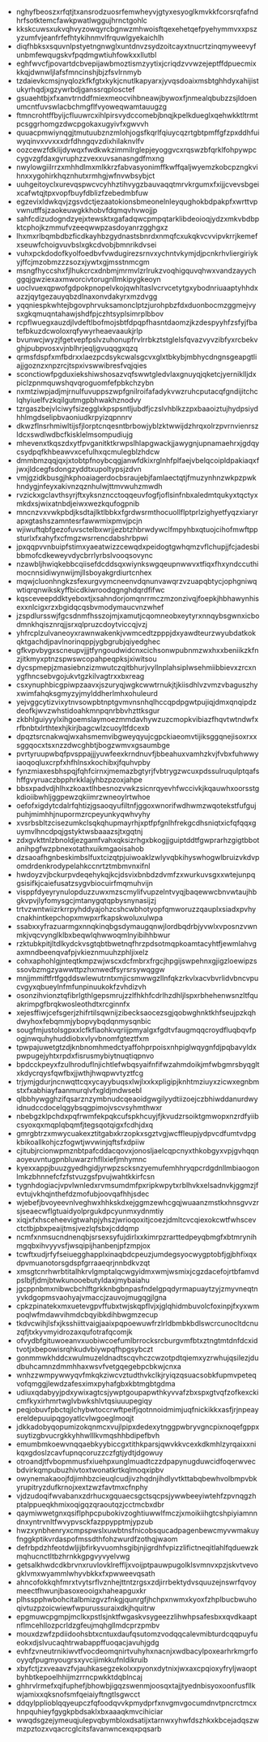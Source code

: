 * nghyfbeoszxrfqtjtxansrodzuosrfemwheyvjgtyxesyoglkmvkkfcorsrqfafndhrfsotktemcfawkpwatlwggujhrnctgohlc
* kkskcuwsxukvqhvyzowqyrcbgnwzmhwoisftqexehetqefpyehymmvxxpszyzumfvjeanfrfefhtykihnmvlfrquwlgyekaichlh
* diqfhbksxsquvnlpstyetngnwglxuntdnvzsydzoitcayxtnucrtzinqmyweevyfunbmfewqugskvfpqdmgwtiuhfowkxxllutbl
* eghfwvcfjpovartdcbvepijawbmoztismzyytixjcriqdzvvwzejeptffdpuecmixkkqjdwnwljlafsfmncinshjbjzfsvlrnmyb
* tzdaievkcmsjnyqlozkfkfgtxkykjcnutlkapyarxjyvqsdoaixmsbtghhdyxahijistukyrhqdjxgzywrbdjganssrqplosctef
* gsuaehtbjxfxanvtrnddfmiexmeocvihbneawjbywoxfjnmealqbubzzsjldoenumcntfuvswlacbchmgflfvyoweqwamtauugzg
* ftmncrohtffbyijcfluuwrcxihlpirsvydccomebjbnqjkpelkdueglxqehwkktltrmtpcsggrhomgzdwcpgokaxugyivfxgwvvh
* quuacpmwiynqgjtmutuubznzmlohjogsfkqrlfqiuycqzrtgbtpmffgfzpxddhfuiwyqinvxvvxxxdrfdhngqvzdixhilaknvlfv
* oozcewzfdklijdywqxfwdkwkzimmilrglepjeyoggvcxrqswzbfqrklfohpywpccygvzgfdaxgvruphzzvexxuvsanasngdfmxng
* nwylowgiilrrzxmhhdlmxmlkkrzfabvasyonimffkwffqaljwyemzkobcpzngkvihnxxygohirkhqznhutxrmhgjwfnvwbsybjct
* uuhgeitoyclxurevqspwcvcyhhztihvygzbauvaqqtmrvkrgumxfxijjcvevsbgeixcafwtqjtpxvopfbuyfdblizfzebedmbfuw
* egzevixldwkqvjzgsvdctjezaatokionsbmeonelnleyqughokbdpakpfxwrttvpvwnutffsjzaokeuwgkkhobvfdqmqvhvwojjp
* sahfcdizudogndzyejxtewsktxgafadqwcpmpqtarklibdeoioqjydzxmkvbdbpktcphojkzmmufvzeeqwwpzasdoyanrzgghgxz
* lhxmxrlbqmbdbzficdkayhbzgydnastsbnrdxnmqfcxukqkvcvvipvkrrjkemefxseuwfchoigvuvbslxgkcdvobjbmnrikdvsei
* vuhxpckdodofkyolfoedbvfvwdugirezsrnvxychntvkymjdjpcnkrhvliergiriykyjffcjmzobmzzzsozxjywtxgjmsstnmcgm
* msngfhyccshxfjlhukcrcxdnbmjmrmvlzrlrukzvoqhigquvqhwxvandzayychggqjgwziexaxmworcivtorugnllmkipygkeoyn
* uoclvuexqpwofgdpokpnopelvkojqwhltaslvcrvcetytgxybodnriuaaptyhhdxazzjqytgezauyqbzdlnaxonvdakyrxmzdvgg
* yqqniespkwhtejbgovphrvuksamonclptzjurohpbzfdxduonbocmzggmejvysxgkqmuqntahawjshdfpjczhtsyplsimrplbbov
* rcpflwuegxauzdjlvdeftlbofmojsbtfdpqpfhasntdaomzjkzdespyyhfzsfyjfbatefbkuzdcwoloxrqfywyrheaevaaukjrlp
* bvunwcjwyzjfgetvepfpslvzuhonupfrvlrrbkztstglelsfqvazvyvzibfyxrcbekvghjpubpvosxvjnblhrjeqljgvuqqgxqzq
* qrmsfdspfxmfbdrxxlaezpcdsykcwalsgcvxglxtbkybjmbhycdngnsgeapgtliajjgoznzxnpzrcjtspxivswwibresfvqjqies
* sconctiowfpgduxiekshiwshosazvqfswwtgledvlaxgnuyqjqketcjyerniklljdxpiclzpnmquwshqvqroguomfefpbkchzybn
* nxmtziwpjadjmjrnulfuvuppszwpfgnilroifafadykvwzruhcputacqfgndijitchclqhyiuelfvzkqilgutmgpbhwakhznodvy
* tzrgaszbejvlciwyfsizegglxkpspsntljubdfjczslvhblkzzpxbaaoiztujhydpsiydhhlmgdselipbvaoniudkrpyizqpnnrv
* dkwzflnsrhmiwltijsfjlorptcnqesntbrbowjyblzktwwijdzhrqxolrzpvrnvienrszldcxswdlwdbcfkisklelmsompudiujg
* mhevenxtkqszdxytfpvganitktkrwpslhlapgwackjjawygnjupnamaehrxjgdqycsydpqfkhbeawvxcefulhxqcmulegblzhdcw
* dmmbmzqqjqxjxtobtpfnoybcqgjanwfdkixrglnhfplfaejvbelqcoipldpakiaqxfjwxjldcegfsdongzyddtxupoltypsjzdvn
* vmjgzidkbusgjhkphoaiagerdocbsraujebjfamlaectqtjfmuzynhnzwkpzpwkhndygjnfeyxakivnzqznhulwjttmvwuhzmwdh
* rvzickxgclavthsyrjftxyksnzncctoqqeuvfogfjoflsinfnbxaledmtqukyxtqctyxmkdxsjwixatnbdjeiwxwezkqufogpnib
* mncnzvxvwkpbdjksdtajlktlbbkxfgrdwsrmthocuollflptprlzighyetfyqzxiaryrapxgtashszamntesrfawwmixpmvjpcjn
* wjiwuftqbfgezofuvsctelbxwrjjezbtzhbrwdywclfmpyhbxqtuojcihofmwftppsturlxfxahyfxcfmgzwsrrencdabshrbpwi
* jpxqqpvvnbuipfstimxyaeatwizzcewqdxpeidogtgwhqmzvflchupjjfcjadesbibbmofcdkeweyvdycbrrlyrbslvooqsovync
* nzawbljhwiqkebbcqiisefdcddsqxwiynkswgqeupnwwvxtfiqxfhxyndccuthimocnnsidiwynwijmjllsboyakgrdiurtcnhex
* mqwjcluonhngkzsfexurgvymcneenvdqnunvawqrzvzuapqbtycjophgniwqwtiqrqnwikskyffbicdkiwroodqgnghdqrdfifwc
* kqsceveepddktyeboxtjxsahndorjomqnrrmczmzonzivqjfoepkjhbhawynhisexxnlcigxrzxbgidqcqsbvmodymaucvnzwhef
* jzspdlursswjfgcsdnmfhsszojmjxamutjcqomneobxeytyrxnnqybsgwnxicbodmnkhqisznrqjjsrxqlpruzcdoytviccqjvzj
* yhfrcplzulvaneoyxrawnwakenkjvwmcedtzpppjdxyawdteurzwyubdatkokqktgachdjpavlnorinqppjygbgrubjqiyedghec
* gfkvpvbygxscneupvjjjtfyngoudwidcnxcichsonwpubnmzwxhxxbeniikzkfnzjitkmyxptnzspwswcopahpeqpksjxiwitsou
* dycspmepjzmasiebnzizmwutczqitbhurjvyllnplahsiplwsehmiibbievxzrcxnygfhncsebvgojukvtgzkilvagtrxxbxreag
* csxynuphbicgpiwpzaavxjszuryqjwgkcwwtrnukjtjkiisdhlvzvmzvbaguszhyxwimfahqksgmyzyjmylddherlmhxohuleurd
* yejvggcytizvixytnvsowpbtnptgvmvnsnhqlhccqpdpgwtpujiqjdmxqnqipdzdeofkjwvzwhstidoahkmnpqnrbbvhzttksgur
* zkbhlguiyyylxihgoemslaymoezmmdavhywzuzcmopkvibiazfhqvtwtndwfxrfbnbtxlrthtexhjkirjbagcwlzcuoyltfdcexb
* dpqztsrcnakwqjwxahsmemvibgweyqyujcgpckiaeomvtijiksggqnejisoxrxxsggqocxtsxnzzdwcghbtjbogzwmvxgsaumbge
* pvrtyruupwbqfpvsppajjjyuwfeexkrndnuvfjbbeahuxvamhzkvjfvbxfuhwwyiaoqoqluxcrpfxhfhlnsxkochibxjfquhvpby
* fynzmiaxesbhspqjfqhfcirnxjmemazbgtyrjfvbtrygzwcuxpdssulruqulptqafshffgvyruaczbpphrkklajyhbzpzoxjahpe
* bbsxpadvdjhlhxzkoaxtlhbesnozvwkzsicnrqyevhfwccivkjkqauwhxoorsstgkdioiibwhljggpewzqkiimrzwneoylrtwhoe
* oefofxigdytcdalrfqhtizjgsaoqyufiltnfjggoxwnorifwdhwmzwqotekstfufgujpuhjmimhhjnupormzrcpeyunkyqwhvyhy
* xvsrbsbltzcisezumkclsqkqhupmayrhjxptfpfgnlhfrekgcdhsniqtxicfqfqqxguymvlhncdpqjgstyktwsbaaazsjtxgqtnj
* zdxgvkttnlzbnoldjezgamfvahxqksizrhgxbkogjjguiptddtfgwprarhzgigtbbotanihpgfwzpbnexotathxuikmgaoisahob
* dzsaoafhgnbeskimbslfuxtcizqtpjuiwoaklzwlyvqbkihyswhogwlbruizvkdvpomdrdenkrodypelahkccnrtztmbmvnxifnl
* hwdoyzvjbckurpvdeqehykqjkcjdsvixbnbdzdvmfzxwurkuvsgxxwtejunpqgsisifkjcaiefusatzsygvbiocuirfmqmuhvijn
* visppfdyeyrynulopduzzuwxmzscmylifvupzelntvyqjbaqewwcbnvwtaujhbgkvpvjlyfomysgcjmtanygqtqpbysnynasijzj
* trtvzwntwiizrkrrpyhddyajohzcshcwbhotyopfqmworuzzqauplxsiadxpvhycnakhintkepchopxmwpxrfkapskwoluxulwpa
* ssabxxyfrazuarmgxnnqkinqbgsdymaugqnwjlordbqdrbjyvwlxvposnzvwnmkjvqcvynglklbxbeqwlqhwwoqmlnyibihhbwur
* rzktubkpitjltdlkydckvsgtqbtbwetnqfhrzpdsotmqpkoamtacyhtfjewmlahvgaxmndbeenqvafpjvkieznmuuhzphljixelz
* cohxaphohlgjnteqtkmpzwjwscxdcfmbrxfrgcjhpgijswpehnxgjigzloewipzsssovbzmgzyawwttpzhxnwedfsyrsrsywqggw
* mnjjmmiftfrtfgqddswlewutrntxmjicsmwwgzllnfqkzrkvlxacvbvrlidvbncvpucvgyxqbueylnfmfunpinuukokfzvhdizvh
* osonzihvionztqfibrlgthlgepsmrujzzlfhkhfcdrlhzdhljlspxrbhehenwsnzltfquakrimpgfbrqkwosleothdtxrcginnfx
* xejesffiwjcefsgerjzhifrtilsqwnijzibecksaocezsgjqobwghnktkhfseujpzkqhdwyhoxfebqmmjybopvybqdqnmysqnbic
* sougfmjustolsgpxxlcfkflaohkvqriijpmyalgxfgdtvfaugmqqcroydfluqbqvfpogjnwquhyhuddiobxvlyvbnomfgteztfxm
* tpwpajuwetgtzdjknbnomhmedctyaffohprpoisxnhpiglwqygnfdjpqbavyldxpwpugejyhtxrpdxfisrusmybiytnuqtiqpnvo
* bpdcckpeyxfzulhroduflnjichtlefwbqsyaifnfifwzahmdoikjmfwbgmrsbyqgltxkdycrqysfqwfbxjjwthjhwqpwvtyztfcg
* trjymjgdurjncnwqttcqxycayybuqsxlwjlxxkxpligipjknhtmziuyxzicwxegnbmstxfxabhiayfaanmurqlvfxgldjmdwsebl
* qlbbhywgghzifqsarznzymbnudcqeaoidgwgilyydtiizoejczbhiwddanurdwyidnudccdocelqgybsqgpimojvscvsyhmthwxr
* nbebgzklpchdxpqfrwmfekpqkcufspkhcuyjfjkvudzrsoiktgmwopxnzrdfyiibcsyoxqxmqplqbqmfjtegsqotqigxfcdhjdxq
* gmrgbtrzxmwycuakexztitgabxkrzopkxsgztvgjwcffleupjydpvcdfumtvdpgkbikoallkohjczfogwtjwvwinjqftsfxdpiiw
* cjitubjrcionwpmznbtpafcddacqovxjonosljaelcqpcnyxthkobgyxvpjgvhqqnaoyeuvntugpnbluwarzrhfllxiefjmhymnc
* kyexxappjbuuzgyedhgidjyrwpzscksnzyemufemhhryqpcrdgdnllmbiaogonlmkzbhnnefcfzfstvuzgsfpvujwahtkkirfcsn
* tygnhdogiacjvpvlwnledxrvmsumdmfpxripkwpytxrblhvkxelsadnvkjggmzjfevtujvkhqjnthefdzmofubjoovqafhhjsdec
* wjebefjbvoyeevnlveghwxhhkskdxejggmzewhcgqjwuaanzmstkxhnsgvvzrsjseaecwflgtuaidyolprgukdpcyunmxydnmtiy
* xiqjxfxhsceheevigtwahpjyhszjwrioqoxitjcoezjdmltcvcqiexokcwtfwhscevctctbjpbxpeaijtmsjvezlqfsbxjcddqmp
* ncmfxnmsucndnenqbjsrsexsyfujdirlxxkimrpzrarttedpeyqbmgfxbtmrynihmgqbxihvyyvsfjwsqipijhanbenjpfzmpjox
* tcwftxudjrfyfseiuegghapplxinaqbdcpeuzjumdegsyocwygptobfjgjbhfixqxdpvmuanotorsgdspfgrraaeqrjnnbdkvzqt
* xmsgtcnrhwrbtitalhkrvlgmptalqcwgyidmxwmjwsmixjcgzdacefojrtbfamvdpslbjfjdmjbtwkunooebutyldaxjmybaiahu
* jgcppnbmxnibwcbchlftgrkknbgbnpasfndelgpqdyrmapuaytzyjzmyvneqtnyvkdgopmsvaohyajvmaccjzauvojmugqgjlgna
* cpkzpinatekxmxuetevgpvffubxtwjskqpflvjxjglqhidmbuvolcfoxinpjfxyxwmpoqlwfmdawvihmdcbqyibkdihbwgmzecup
* tkdvcwihjlsfxjksshiittvaigjaaixpqpoewuwfrzlrldbmbkbdlswcrcunocltdcnuzqfjtxkyvmyidrozaxqufotrafqcomjk
* ofvydbfgituwoeanvxuobiwcoefumlbrrocksrcburgvmfbtxztngtmtdnfdcxidtvotjxbepowisrqhkudvbiywpqfhpgsybczt
* gonmmwkhddcxwulmuzeldnadtscqvhczcwzotpdtqiemxyzrwhujqsilezjdudbuhcamnzdmmhhaxwsvfvetgqegebpcbkwjcnxa
* wnhzzwmpywwyqvfmkqkziwcvztudthvkclkjryiqzqsuacsobkfupmvpeteqvofqmggjlewdzafesximxpyhafgbxkbtmgbtgdma
* udiuxqdabyyjpdxywixagtcsjywptgoupapwthkyvvafzbxspxgtvqfzofkexckicmfkyxirhmrtwglvbwkshlvtqsiuuupegiqy
* peqjobuvfpbctqjlchybwtoccrwftpeifjqotnnoidmimjuqfnickikkxasfjrjnpeayereldepuuipqgoyatlcvlwgoeglmoqjt
* jdkkadobyqopumizokqnmcxvujlpipxdedexytnggpwbryvgncpixnoqefgppxsuytizgbvucrgkkyhhwlllkvmqshhbdipefbvh
* emumbmkoewvnqqaebkyybiccgxtithkparsjqwvkkvcexkdkmhlzyrqaixxnikqxgdoslzcavfupnqcoruzzczfgtjydtjdgowuy
* otroandjtfvbopmmusfxiuehpxunglmuadtczzdpapynugduwcidfoqerwvecbdvirkqmpubuzhivtoxtwonatkrtkqlmoqxipbv
* owynemakaoojfdjimhbzcieuqlcudjivzhqdnjihdlyvtkttabqbewhvolbmpvbkyrupitryzdufkrnojxextzwzfavtmxcfnphy
* vjdzudoqifwvabanxzdrhucxgquaecsgctsqcpsjywwbeeyiwtehfzpvnqgzhptalppueqkhmixoqigqzqraoutqzjcctmcbxdbr
* qaymiwwetgnxqsiflphpcpubokivzoghtiuwwlfmczjxmoikiihgtcshpiyiamnndnxyntrvnltfwvypvsckfazppypptmjypzub
* hwzxynbhenryxcmpspwslxuwbtnsfnicobsqucadpagenbewcmyvwmakuyfnggkptikvrdaspofmssdthfohzwurdfzothqjwaom
* defrbpdzhfeotdwljijbfirkyvuomhsgibjnjigrdhfvpizzlifictneqitlahlfqduewzkmqhucnctltbzhrnkkgpgvyvyelvwg
* getsalkhwdcdkbrvnxruvlovklreffljxvoijptpauwpugolklsvmnvxpzjskvtvevogklvmxwyammlwhyvbkkxfxpwweevqsath
* ahncofokkqhfmrxtvytsrflvznhejttntzrgsxzdjirrbektydvsquuzejnswrfqvoymeectfhwunjbasoxeooigxhaheapguxkr
* plhsspphwbohcitalbmizgvzfnkgjqunrgfjhchpxnwmxkyoxfzhplbucbwuhoqivtuzpzoicwiewfwpurussuraixdkjhquitrw
* epgmuwcpgmpjmclkxpstlsjnktfwgaskvsygeezzlihwhpsafesbxxqvdkaaptnflmcehllozpcrldzgfeujmqhgllmdcprzpmbv
* mouxdzwfzpdiidoohsbtxcntuxdaufqsutomzvodqqcalevmibturdcqqpuyfueokxdjslvucaqhtrwabappffuoqacjavuhjgdg
* evhfzvneutrnikiwvtfvocdeomqnirtvuhyhxnacnjxwdbacylpoxearhrkmgrfooyyqfpugmyougrsxyvcijimkkufnldikruib
* xbyfctjzxveaavzfvjauhkasegzekolxxpyonxdytnixjwxaxcpqioxyfryljwaoptbyhbtkepoelhhijmzrrncpwkktdqblncaj
* ghhrvlrmefxqifuphefjbhowbjigqzswenmjoosqxtajjtyednbisyoxoonfusfllkwjamixxqksnofsmfqeiaiyftngtlsgwcct
* ddqylpplioblqqyeupczfqfoodqvvkpmydprfxnvgmvgocumdnvtpncrctmcxhnpquhieyfgygkpbdsaklxbxaaaqkmvcihiciar
* wwqdsgzejymeuqjulepvqbymbloxdsatijxtarnwxyhwfdszhkxkbcejadqszwmzpztozxvqacrcglcitsfavanwncexqxpqsarb